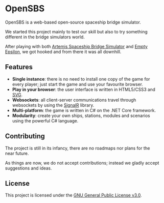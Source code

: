 # OpenSBS

OpenSBS is a web-based open-source spaceship bridge simulator.

We started this project mainly to test our skill but also to try something different in the bridge simulators world.

After playing with both [Artemis Spaceship Bridge Simulator](https://artemisspaceshipbridge.com/) and [Empty Epsilon](http://daid.github.io/EmptyEpsilon/), we got hooked and from there it was all downhill.

## Features

* **Single instance**: there is no need to install one copy of the game for every player; just start the game and use your favourite browser. 
* **Play in your browser**: the user interface is written in HTML5/CSS3 and [SVG](https://en.wikipedia.org/wiki/Scalable_Vector_Graphics).
* **Websockets**: all client-server communications travel through websockets by using the [SignalR](https://dotnet.microsoft.com/apps/aspnet/signalr) library.
* **Multi-platform**: the game is written in C# on the .NET Core framework.
* **Modularity**: create your own ships, stations, modules and scenarios using the powerful C# language.

## Contributing

The project is still in its infancy, there are no roadmaps nor plans for the near future.

As things are now, we do not accept contributions; instead we gladly accept suggestions and ideas.

## License

This project is licensed under the [GNU General Public License v3.0](https://choosealicense.com/licenses/gpl-3.0/).
